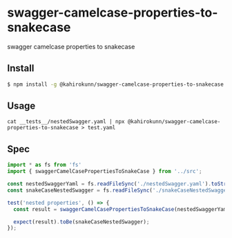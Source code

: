 # swagger-camelcase-properties-to-snakecase

swagger camelcase properties to snakecase

## Install

```sh
$ npm install -g @kahirokunn/swagger-camelcase-properties-to-snakecase
```

## Usage

```
cat __tests__/nestedSwagger.yaml | npx @kahirokunn/swagger-camelcase-properties-to-snakecase > test.yaml
```

## Spec

```typescript
import * as fs from 'fs'
import { swaggerCamelCasePropertiesToSnakeCase } from '../src';

const nestedSwaggerYaml = fs.readFileSync('./nestedSwagger.yaml').toString().trim()
const snakeCaseNestedSwagger = fs.readFileSync('./snakeCaseNestedSwagger.yaml').toString().trim()

test('nested properties', () => {
  const result = swaggerCamelCasePropertiesToSnakeCase(nestedSwaggerYaml).trim()

  expect(result).toBe(snakeCaseNestedSwagger);
});
```
